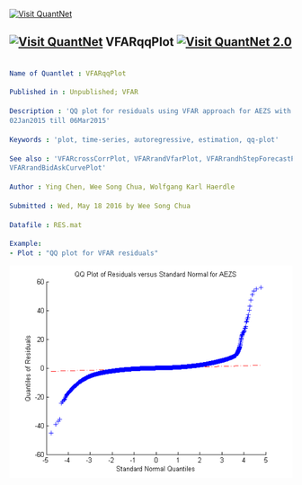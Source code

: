 [<img src="https://github.com/QuantLet/Styleguide-and-Validation-procedure/blob/master/pictures/banner.png" alt="Visit QuantNet">](http://quantlet.de/index.php?p=info)

## [<img src="https://github.com/QuantLet/Styleguide-and-Validation-procedure/blob/master/pictures/qloqo.png" alt="Visit QuantNet">](http://quantlet.de/) **VFARqqPlot** [<img src="https://github.com/QuantLet/Styleguide-and-Validation-procedure/blob/master/pictures/QN2.png" width="60" alt="Visit QuantNet 2.0">](http://quantlet.de/d3/ia)

```yaml

Name of Quantlet : VFARqqPlot

Published in : Unpublished; VFAR

Description : 'QQ plot for residuals using VFAR approach for AEZS with LOB data from 
02Jan2015 till 06Mar2015'

Keywords : 'plot, time-series, autoregressive, estimation, qq-plot'

See also : 'VFARcrossCorrPlot, VFARrandVfarPlot, VFARrandhStepForecastPlot
VFARrandBidAskCurvePlot'

Author : Ying Chen, Wee Song Chua, Wolfgang Karl Haerdle

Submitted : Wed, May 18 2016 by Wee Song Chua

Datafile : RES.mat

Example: 
- Plot : "QQ plot for VFAR residuals"

```

![Picture1](VFARqqPlot_m.png)
